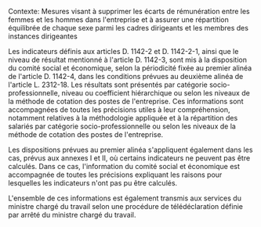 Contexte: Mesures visant à supprimer les écarts de rémunération entre les femmes et les hommes dans l'entreprise et à assurer une répartition équilibrée de chaque sexe parmi les cadres dirigeants et les membres des instances dirigeantes

Les indicateurs définis aux articles D. 1142-2 et D. 1142-2-1, ainsi que le niveau de résultat mentionné à l'article D. 1142-3, sont mis à la disposition du comité social et économique, selon la périodicité fixée au premier alinéa de l'article D. 1142-4, dans les conditions prévues au deuxième alinéa de l'article L. 2312-18. Les résultats sont présentés par catégorie socio-professionnelle, niveau ou coefficient hiérarchique ou selon les niveaux de la méthode de cotation des postes de l'entreprise. Ces informations sont accompagnées de toutes les précisions utiles à leur compréhension, notamment relatives à la méthodologie appliquée et à la répartition des salariés par catégorie socio-professionnelle ou selon les niveaux de la méthode de cotation des postes de l'entreprise.

Les dispositions prévues au premier alinéa s'appliquent également dans les cas, prévus aux annexes I et II, où certains indicateurs ne peuvent pas être calculés. Dans ce cas, l'information du comité social et économique est accompagnée de toutes les précisions expliquant les raisons pour lesquelles les indicateurs n'ont pas pu être calculés.

L'ensemble de ces informations est également transmis aux services du ministre chargé du travail selon une procédure de télédéclaration définie par arrêté du ministre chargé du travail.